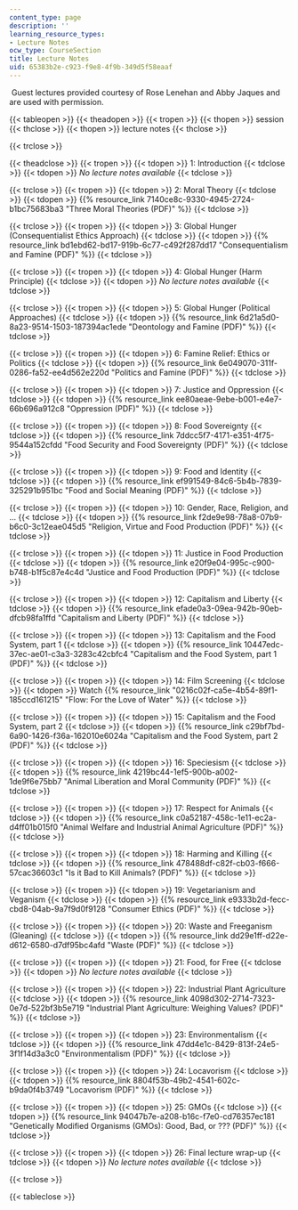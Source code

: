 ```yaml
---
content_type: page
description: ''
learning_resource_types:
- Lecture Notes
ocw_type: CourseSection
title: Lecture Notes
uid: 65383b2e-c923-f9e8-4f9b-349d5f58eaaf
---
```


 Guest lectures provided courtesy of Rose Lenehan and Abby Jaques and are used with permission.

{{< tableopen >}}
{{< theadopen >}}
{{< tropen >}}
{{< thopen >}}
session
{{< thclose >}}
{{< thopen >}}
lecture notes
{{< thclose >}}

{{< trclose >}}

{{< theadclose >}}
{{< tropen >}}
{{< tdopen >}}
1: Introduction
{{< tdclose >}}
{{< tdopen >}}
_No lecture notes available_
{{< tdclose >}}

{{< trclose >}}
{{< tropen >}}
{{< tdopen >}}
2: Moral Theory
{{< tdclose >}}
{{< tdopen >}}
{{% resource_link 7140ce8c-9330-4945-2724-b1bc75683ba3 "Three Moral Theories (PDF)" %}}
{{< tdclose >}}

{{< trclose >}}
{{< tropen >}}
{{< tdopen >}}
3: Global Hunger (Consequentialist Ethics Approach)
{{< tdclose >}}
{{< tdopen >}}
{{% resource_link bd1ebd62-bd17-919b-6c77-c492f287dd17 "Consequentialism and Famine (PDF)" %}}
{{< tdclose >}}

{{< trclose >}}
{{< tropen >}}
{{< tdopen >}}
4: Global Hunger (Harm Principle)
{{< tdclose >}}
{{< tdopen >}}
_No lecture notes available_
{{< tdclose >}}

{{< trclose >}}
{{< tropen >}}
{{< tdopen >}}
5: Global Hunger (Political Approaches)
{{< tdclose >}}
{{< tdopen >}}
{{% resource_link 6d21a5d0-8a23-9514-1503-187394ac1ede "Deontology and Famine (PDF)" %}}
{{< tdclose >}}

{{< trclose >}}
{{< tropen >}}
{{< tdopen >}}
6: Famine Relief: Ethics or Politics
{{< tdclose >}}
{{< tdopen >}}
{{% resource_link 6e049070-311f-0286-fa52-ee4d562e220d "Politics and Famine (PDF)" %}}
{{< tdclose >}}

{{< trclose >}}
{{< tropen >}}
{{< tdopen >}}
7: Justice and Oppression
{{< tdclose >}}
{{< tdopen >}}
{{% resource_link ee80aeae-9ebe-b001-e4e7-66b696a912c8 "Oppression (PDF)" %}}
{{< tdclose >}}

{{< trclose >}}
{{< tropen >}}
{{< tdopen >}}
8: Food Sovereignty
{{< tdclose >}}
{{< tdopen >}}
{{% resource_link 7ddcc5f7-4171-e351-4f75-9544a152cfdd "Food Security and Food Sovereignty (PDF)" %}}
{{< tdclose >}}

{{< trclose >}}
{{< tropen >}}
{{< tdopen >}}
9: Food and Identity
{{< tdclose >}}
{{< tdopen >}}
{{% resource_link ef991549-84c6-5b4b-7839-325291b951bc "Food and Social Meaning (PDF)" %}}
{{< tdclose >}}

{{< trclose >}}
{{< tropen >}}
{{< tdopen >}}
10: Gender, Race, Religion, and ...
{{< tdclose >}}
{{< tdopen >}}
{{% resource_link f2de9e98-78a8-07b9-b6c0-3c12eae045d5 "Religion, Virtue and Food Production (PDF)" %}}
{{< tdclose >}}

{{< trclose >}}
{{< tropen >}}
{{< tdopen >}}
11: Justice in Food Production
{{< tdclose >}}
{{< tdopen >}}
{{% resource_link e20f9e04-995c-c900-b748-b1f5c87e4c4d "Justice and Food Production (PDF)" %}}
{{< tdclose >}}

{{< trclose >}}
{{< tropen >}}
{{< tdopen >}}
12: Capitalism and Liberty
{{< tdclose >}}
{{< tdopen >}}
{{% resource_link efade0a3-09ea-942b-90eb-dfcb98fa1ffd "Capitalism and Liberty (PDF)" %}}
{{< tdclose >}}

{{< trclose >}}
{{< tropen >}}
{{< tdopen >}}
13: Capitalism and the Food System, part 1
{{< tdclose >}}
{{< tdopen >}}
{{% resource_link 10447edc-37ec-ae01-c3a3-3283c42cbfc4 "Capitalism and the Food System, part 1 (PDF)" %}}
{{< tdclose >}}

{{< trclose >}}
{{< tropen >}}
{{< tdopen >}}
14: Film Screening
{{< tdclose >}}
{{< tdopen >}}
Watch {{% resource_link "0216c02f-ca5e-4b54-89f1-185ccd161215" "Flow: For the Love of Water" %}}
{{< tdclose >}}

{{< trclose >}}
{{< tropen >}}
{{< tdopen >}}
15: Capitalism and the Food System, part 2
{{< tdclose >}}
{{< tdopen >}}
{{% resource_link c29bf7bd-6a90-1426-f36a-162010e6024a "Capitalism and the Food System, part 2 (PDF)" %}}
{{< tdclose >}}

{{< trclose >}}
{{< tropen >}}
{{< tdopen >}}
16: Speciesism
{{< tdclose >}}
{{< tdopen >}}
{{% resource_link 4219bc44-1ef5-900b-a002-1de9f6e75bb7 "Animal Liberation and Moral Community (PDF)" %}}
{{< tdclose >}}

{{< trclose >}}
{{< tropen >}}
{{< tdopen >}}
17: Respect for Animals
{{< tdclose >}}
{{< tdopen >}}
{{% resource_link c0a52187-458c-1e11-ec2a-d4ff01b015f0 "Animal Welfare and Industrial Animal Agriculture (PDF)" %}}
{{< tdclose >}}

{{< trclose >}}
{{< tropen >}}
{{< tdopen >}}
18: Harming and Killing
{{< tdclose >}}
{{< tdopen >}}
{{% resource_link 478488df-c82f-cb03-f666-57cac36603c1 "Is it Bad to Kill Animals? (PDF)" %}}
{{< tdclose >}}

{{< trclose >}}
{{< tropen >}}
{{< tdopen >}}
19: Vegetarianism and Veganism
{{< tdclose >}}
{{< tdopen >}}
{{% resource_link e9333b2d-fecc-cbd8-04ab-9a7f9d0f9128 "Consumer Ethics (PDF)" %}}
{{< tdclose >}}

{{< trclose >}}
{{< tropen >}}
{{< tdopen >}}
20: ﻿Waste and Freeganism (Gleaning)
{{< tdclose >}}
{{< tdopen >}}
{{% resource_link dd29e1ff-d22e-d612-6580-d7df95bc4afd "Waste (PDF)" %}}
{{< tdclose >}}

{{< trclose >}}
{{< tropen >}}
{{< tdopen >}}
21: Food, for Free
{{< tdclose >}}
{{< tdopen >}}
_No lecture notes available_
{{< tdclose >}}

{{< trclose >}}
{{< tropen >}}
{{< tdopen >}}
22: Industrial Plant Agriculture
{{< tdclose >}}
{{< tdopen >}}
{{% resource_link 4098d302-2714-7323-0e7d-522bf3b5e719 "Industrial Plant Agriculture: Weighing Values? (PDF)" %}}
{{< tdclose >}}

{{< trclose >}}
{{< tropen >}}
{{< tdopen >}}
23: Environmentalism
{{< tdclose >}}
{{< tdopen >}}
{{% resource_link 47dd4e1c-8429-813f-24e5-3f1f14d3a3c0 "Environmentalism (PDF)" %}}
{{< tdclose >}}

{{< trclose >}}
{{< tropen >}}
{{< tdopen >}}
24: Locavorism
{{< tdclose >}}
{{< tdopen >}}
{{% resource_link 8804f53b-49b2-4541-602c-b9da0f4b3749 "Locavorism (PDF)" %}}
{{< tdclose >}}

{{< trclose >}}
{{< tropen >}}
{{< tdopen >}}
25: GMOs
{{< tdclose >}}
{{< tdopen >}}
{{% resource_link 94047b7e-a208-b16c-f7e0-cd76357ec181 "Genetically Modified Organisms (GMOs): Good, Bad, or ??? (PDF)" %}}
{{< tdclose >}}

{{< trclose >}}
{{< tropen >}}
{{< tdopen >}}
26: Final lecture wrap-up
{{< tdclose >}}
{{< tdopen >}}
_No lecture notes available_
{{< tdclose >}}

{{< trclose >}}

{{< tableclose >}}